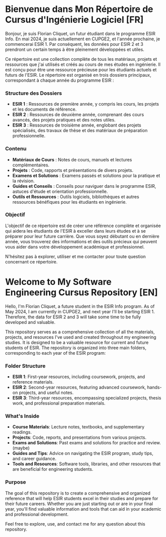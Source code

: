 # Bienvenue dans Mon Répertoire de Cursus d'Ingénierie Logiciel [FR]

Bonjour, je suis Florian Cliquet, un futur étudiant dans le programme ESIR Info. En mai 2024, je suis actuellement en CUPGE2, et l'année prochaine, je commencerai ESIR 1. Par conséquent, les données pour ESIR 2 et 3 prendront un certain temps à être pleinement développées et utiles.

Ce répertoire est une collection complète de tous les matériaux, projets et ressources que j'ai utilisés et créés au cours de mes études en ingénierie. Il est conçu pour être une ressource précieuse pour les étudiants actuels et futurs de l'ESIR. Le répertoire est organisé en trois dossiers principaux, correspondant à chaque année du programme ESIR :

### Structure des Dossiers
- **ESIR 1** : Ressources de première année, y compris les cours, les projets et les documents de référence.
- **ESIR 2** : Ressources de deuxième année, comprenant des cours avancés, des projets pratiques et des notes utiles.
- **ESIR 3** : Ressources de troisième année, englobant des projets spécialisés, des travaux de thèse et des matériaux de préparation professionnelle.

### Contenu
- **Matériaux de Cours** : Notes de cours, manuels et lectures complémentaires.
- **Projets** : Code, rapports et présentations de divers projets.
- **Examens et Solutions** : Examens passés et solutions pour la pratique et la révision.
- **Guides et Conseils** : Conseils pour naviguer dans le programme ESIR, astuces d'étude et orientation professionnelle.
- **Outils et Ressources** : Outils logiciels, bibliothèques et autres ressources bénéfiques pour les étudiants en ingénierie.

### Objectif
L'objectif de ce répertoire est de créer une référence complète et organisée qui aidera les étudiants de l'ESIR à exceller dans leurs études et à se préparer pour leur future carrière. Que vous soyez débutant ou en dernière année, vous trouverez des informations et des outils précieux qui peuvent vous aider dans votre développement académique et professionnel.

N'hésitez pas à explorer, utiliser et me contacter pour toute question concernant ce répertoire.

# Welcome to My Software Engineering Cursus Repository [EN]

Hello, I'm Florian Cliquet, a future student in the ESIR Info program. As of May 2024, I am currently in CUPGE2, and next year I'll be starting ESIR 1. Therefore, the data for ESIR 2 and 3 will take some time to be fully developed and valuable.

This repository serves as a comprehensive collection of all the materials, projects, and resources I've used and created throughout my engineering studies. It is designed to be a valuable resource for current and future students of ESIR. The repository is organized into three main folders, corresponding to each year of the ESIR program:

### Folder Structure
- **ESIR 1**: First-year resources, including coursework, projects, and reference materials.
- **ESIR 2**: Second-year resources, featuring advanced coursework, hands-on projects, and useful notes.
- **ESIR 3**: Third-year resources, encompassing specialized projects, thesis work, and professional preparation materials.

### What's Inside
- **Course Materials**: Lecture notes, textbooks, and supplementary readings.
- **Projects**: Code, reports, and presentations from various projects.
- **Exams and Solutions**: Past exams and solutions for practice and review. (maybe)
- **Guides and Tips**: Advice on navigating the ESIR program, study tips, and career guidance.
- **Tools and Resources**: Software tools, libraries, and other resources that are beneficial for engineering students.

### Purpose
The goal of this repository is to create a comprehensive and organized reference that will help ESIR students excel in their studies and prepare for their future careers. Whether you are just starting out or are in your final year, you'll find valuable information and tools that can aid in your academic and professional development.

Feel free to explore, use, and contact me for any question about this repository.
